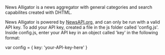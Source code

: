 News Alligator is a news aggregator with general categories and search capabilites created with DHTML. 

News Alligator is powered by [NewsAPI.org](newsapi.org), and can only be run with a valid API key.
To add your API key, created a file in the js folder called 'config.js'.
Inside config.js, enter your API key in an object called 'key' in the following format:

var config = {
	key: 'your-API-key-here'
}
